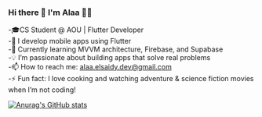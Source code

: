 ### Hi there 👋 I'm Alaa 👧🏻

-🎓CS Student @ AOU | Flutter Developer <br/>
-📱 I develop mobile apps using Flutter <br/>
-🌱 Currently learning MVVM architecture, Firebase, and Supabase <br/>
-💡 I’m passionate about building apps that solve real problems <br/>
-📫 How to reach me: alaa.elsaidy.dev@gmail.com <br/>
-⚡ Fun fact: I love cooking and watching adventure & science fiction movies when I’m not coding!<br/>


[![Anurag's GitHub stats](https://github-readme-stats.vercel.app/api?username=alaaels1)](https://github.com/alaaels1/github-readme-stats)
